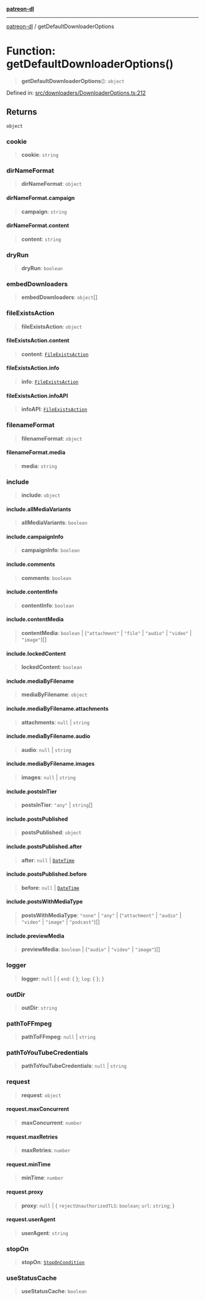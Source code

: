 [**patreon-dl**](../README.md)

***

[patreon-dl](../README.md) / getDefaultDownloaderOptions

# Function: getDefaultDownloaderOptions()

> **getDefaultDownloaderOptions**(): `object`

Defined in: [src/downloaders/DownloaderOptions.ts:212](https://github.com/patrickkfkan/patreon-dl/blob/faebc79e7105b755ed4bb91829b93f102ad3b38c/src/downloaders/DownloaderOptions.ts#L212)

## Returns

`object`

### cookie

> **cookie**: `string`

### dirNameFormat

> **dirNameFormat**: `object`

#### dirNameFormat.campaign

> **campaign**: `string`

#### dirNameFormat.content

> **content**: `string`

### dryRun

> **dryRun**: `boolean`

### embedDownloaders

> **embedDownloaders**: `object`[]

### fileExistsAction

> **fileExistsAction**: `object`

#### fileExistsAction.content

> **content**: [`FileExistsAction`](../type-aliases/FileExistsAction.md)

#### fileExistsAction.info

> **info**: [`FileExistsAction`](../type-aliases/FileExistsAction.md)

#### fileExistsAction.infoAPI

> **infoAPI**: [`FileExistsAction`](../type-aliases/FileExistsAction.md)

### filenameFormat

> **filenameFormat**: `object`

#### filenameFormat.media

> **media**: `string`

### include

> **include**: `object`

#### include.allMediaVariants

> **allMediaVariants**: `boolean`

#### include.campaignInfo

> **campaignInfo**: `boolean`

#### include.comments

> **comments**: `boolean`

#### include.contentInfo

> **contentInfo**: `boolean`

#### include.contentMedia

> **contentMedia**: `boolean` \| (`"attachment"` \| `"file"` \| `"audio"` \| `"video"` \| `"image"`)[]

#### include.lockedContent

> **lockedContent**: `boolean`

#### include.mediaByFilename

> **mediaByFilename**: `object`

#### include.mediaByFilename.attachments

> **attachments**: `null` \| `string`

#### include.mediaByFilename.audio

> **audio**: `null` \| `string`

#### include.mediaByFilename.images

> **images**: `null` \| `string`

#### include.postsInTier

> **postsInTier**: `"any"` \| `string`[]

#### include.postsPublished

> **postsPublished**: `object`

#### include.postsPublished.after

> **after**: `null` \| [`DateTime`](../classes/DateTime.md)

#### include.postsPublished.before

> **before**: `null` \| [`DateTime`](../classes/DateTime.md)

#### include.postsWithMediaType

> **postsWithMediaType**: `"none"` \| `"any"` \| (`"attachment"` \| `"audio"` \| `"video"` \| `"image"` \| `"podcast"`)[]

#### include.previewMedia

> **previewMedia**: `boolean` \| (`"audio"` \| `"video"` \| `"image"`)[]

### logger

> **logger**: `null` \| \{ `end`: \{ \}; `log`: \{ \}; \}

### outDir

> **outDir**: `string`

### pathToFFmpeg

> **pathToFFmpeg**: `null` \| `string`

### pathToYouTubeCredentials

> **pathToYouTubeCredentials**: `null` \| `string`

### request

> **request**: `object`

#### request.maxConcurrent

> **maxConcurrent**: `number`

#### request.maxRetries

> **maxRetries**: `number`

#### request.minTime

> **minTime**: `number`

#### request.proxy

> **proxy**: `null` \| \{ `rejectUnauthorizedTLS`: `boolean`; `url`: `string`; \}

#### request.userAgent

> **userAgent**: `string`

### stopOn

> **stopOn**: [`StopOnCondition`](../type-aliases/StopOnCondition.md)

### useStatusCache

> **useStatusCache**: `boolean`
